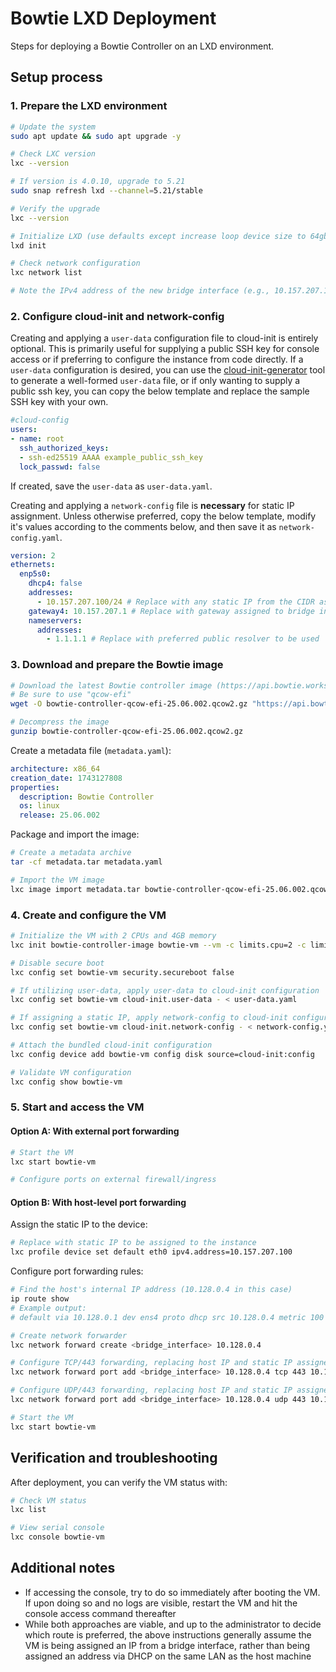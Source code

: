 # Bowtie LXD Deployment

Steps for deploying a Bowtie Controller on an LXD environment.

## Setup process

### 1. Prepare the LXD environment

```bash
# Update the system
sudo apt update && sudo apt upgrade -y

# Check LXC version
lxc --version

# If version is 4.0.10, upgrade to 5.21
sudo snap refresh lxd --channel=5.21/stable

# Verify the upgrade
lxc --version

# Initialize LXD (use defaults except increase loop device size to 64gb)
lxd init

# Check network configuration
lxc network list

# Note the IPv4 address of the new bridge interface (e.g., 10.157.207.1/24)
```

### 2. Configure cloud-init and network-config

Creating and applying a `user-data` configuration file to cloud-init is entirely optional. This is primarily useful for supplying a public SSH key for console access or if preferring to configure the instance from code directly. If a `user-data` configuration is desired, you can use the [cloud-init-generator](https://github.com/bowtieworks/deployment-tools/tree/main/tools/cloud-init-generator) tool to generate a well-formed `user-data` file, or if only wanting to supply a public ssh key, you can copy the below template and replace the sample SSH key with your own. 

```yaml
#cloud-config
users:
- name: root
  ssh_authorized_keys:
  - ssh-ed25519 AAAA example_public_ssh_key
  lock_passwd: false
```

If created, save the `user-data` as `user-data.yaml`.

Creating and applying a `network-config` file is **necessary** for static IP assignment. Unless otherwise preferred, copy the below template, modify it's values according to the comments below, and then save it as `network-config.yaml`. 

```yaml
version: 2
ethernets:
  enp5s0:
    dhcp4: false
    addresses:
      - 10.157.207.100/24 # Replace with any static IP from the CIDR assigned to the bridge interface
    gateway4: 10.157.207.1 # Replace with gateway assigned to bridge interface
    nameservers:
      addresses:
        - 1.1.1.1 # Replace with preferred public resolver to be used
```

### 3. Download and prepare the Bowtie image

```bash
# Download the latest Bowtie controller image (https://api.bowtie.works/platforms/KVM)
# Be sure to use "qcow-efi"
wget -O bowtie-controller-qcow-efi-25.06.002.qcow2.gz "https://api.bowtie.works/api/v1/package/4657/download/"

# Decompress the image
gunzip bowtie-controller-qcow-efi-25.06.002.qcow2.gz
```

Create a metadata file (`metadata.yaml`):

```yaml
architecture: x86_64
creation_date: 1743127808
properties:
  description: Bowtie Controller
  os: linux
  release: 25.06.002
```

Package and import the image:

```bash
# Create a metadata archive
tar -cf metadata.tar metadata.yaml

# Import the VM image
lxc image import metadata.tar bowtie-controller-qcow-efi-25.06.002.qcow2 --alias bowtie-controller-image
```

### 4. Create and configure the VM

```bash
# Initialize the VM with 2 CPUs and 4GB memory
lxc init bowtie-controller-image bowtie-vm --vm -c limits.cpu=2 -c limits.memory=4GB -s default

# Disable secure boot
lxc config set bowtie-vm security.secureboot false

# If utilizing user-data, apply user-data to cloud-init configuration
lxc config set bowtie-vm cloud-init.user-data - < user-data.yaml

# If assigning a static IP, apply network-config to cloud-init configuration
lxc config set bowtie-vm cloud-init.network-config - < network-config.yaml

# Attach the bundled cloud-init configuration
lxc config device add bowtie-vm config disk source=cloud-init:config

# Validate VM configuration
lxc config show bowtie-vm
```

### 5. Start and access the VM

#### Option A: With external port forwarding

```bash
# Start the VM
lxc start bowtie-vm

# Configure ports on external firewall/ingress
```

#### Option B: With host-level port forwarding

Assign the static IP to the device:

```bash
# Replace with static IP to be assigned to the instance
lxc profile device set default eth0 ipv4.address=10.157.207.100
```

Configure port forwarding rules:

```bash
# Find the host's internal IP address (10.128.0.4 in this case)
ip route show
# Example output:
# default via 10.128.0.1 dev ens4 proto dhcp src 10.128.0.4 metric 100

# Create network forwarder
lxc network forward create <bridge_interface> 10.128.0.4

# Configure TCP/443 forwarding, replacing host IP and static IP assigned to VM
lxc network forward port add <bridge_interface> 10.128.0.4 tcp 443 10.157.207.100

# Configure UDP/443 forwarding, replacing host IP and static IP assigned to VM
lxc network forward port add <bridge_interface> 10.128.0.4 udp 443 10.157.207.100

# Start the VM
lxc start bowtie-vm
```

## Verification and troubleshooting

After deployment, you can verify the VM status with:

```bash
# Check VM status
lxc list

# View serial console
lxc console bowtie-vm
```

## Additional notes
- If accessing the console, try to do so immediately after booting the VM. If upon doing so and no logs are visible, restart the VM and hit the console access command thereafter
- While both approaches are viable, and up to the administrator to decide which route is preferred, the above instructions generally assume the VM is being assigned an IP from a bridge interface, rather than being assigned an address via DHCP on the same LAN as the host machine 
